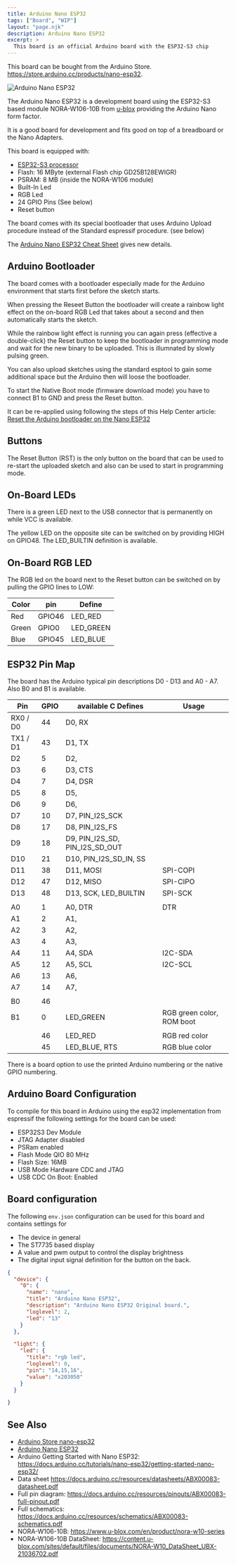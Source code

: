 ```yaml
---
title: Arduino Nano ESP32
tags: ["Board", "WIP"]
layout: "page.njk"
description: Arduino Nano ESP32
excerpt: >
  This board is an official Arduino board with the ESP32-S3 chip
---
```


This board can be bought from the Arduino Store. <https://store.arduino.cc/products/nano-esp32>.

![Arduino Nano ESP32](arduino-nano-esp32.jpg)

The Arduino Nano ESP32 is a development board using the ESP32-S3 based module NORA-W106-10B from
[u-blox](https://www.u-blox.com/) providing the Arduino Nano form factor.

It is a good board for development and fits good on top of a breadboard or the Nano Adapters.

This board is equipped with:

* [ESP32-S3 processor](/boards/esp32s3/index.md)
* Flash: 16 MByte (external Flash chip GD25B128EWIGR)
* PSRAM: 8 MB (inside the NORA-W106 module)
* Built-In Led
* RGB Led
* 24 GPIO Pins (See below)
* Reset button

The board comes with its special bootloader that uses Arduino Upload procedure instead of the Standard espressif procedure. (see below)

The [Arduino Nano ESP32 Cheat Sheet](https://docs.arduino.cc/tutorials/nano-esp32/cheat-sheet/) gives new details.


## Arduino Bootloader

The board comes with a bootloader especially made for the Arduino environment that starts first before the sketch
starts.

When pressing the Reseet Button the bootloader will create a rainbow light effect on the on-board RGB Led that takes
about a second and then automatically starts the sketch.

While the rainbow light effect is running you can again press (effective a double-click) the Reset button to keep the
bootloader in programming mode and wait for the new binary to be uploaded.  This is illumnated by slowly pulsing green.

You can also upload sketches using the standard esptool to gain some additional space but the Arduino then will loose
the bootloader.

To start the Native Boot mode (firmware download mode) you have to connect B1 to GND and press the Reset button.

It can be re-applied using following the steps of this Help Center article:
[Reset the Arduino bootloader on the Nano ESP32](https://support.arduino.cc/hc/en-us/articles/9810414060188-Reset-the-Arduino-bootloader-on-the-Nano-ESP32)


## Buttons

The Reset Button (RST) is the only button on the board that can be used to re-start the uploaded sketch and also can be
used to start in programming mode.


## On-Board LEDs

There is a green LED next to the USB connector that is permanently on while VCC is available.

The yellow LED on the opposite site can be switched on by providing HIGH on GPIO48.  The LED_BUILTIN definition is
available.


## On-Board RGB LED

The RGB led on the board next to the Reset button can be switched on by pulling the GPIO lines to LOW:

| Color | pin    | Define    |
| ----- | ------ | --------- |
| Red   | GPIO46 | LED_RED   |
| Green | GPIO0  | LED_GREEN |
| Blue  | GPIO45 | LED_BLUE  |


## ESP32 Pin Map

The board has the Arduino typical pin descriptions D0 - D13 and A0 - A7. Also B0 and B1 is available.

| Pin      | GPIO | available C Defines            | Usage                     |
| -------- | ---- | ------------------------------ | ------------------------- |
| RX0 / D0 | 44   | D0, RX                         |                           |
| TX1 / D1 | 43   | D1, TX                         |                           |
| D2       | 5    | D2,                            |                           |
| D3       | 6    | D3, CTS                        |                           |
| D4       | 7    | D4, DSR                        |                           |
| D5       | 8    | D5,                            |                           |
| D6       | 9    | D6,                            |                           |
| D7       | 10   | D7, PIN_I2S_SCK                |                           |
| D8       | 17   | D8, PIN_I2S_FS                 |                           |
| D9       | 18   | D9, PIN_I2S_SD, PIN_I2S_SD_OUT |                           |
| D10      | 21   | D10, PIN_I2S_SD_IN, SS         |                           |
| D11      | 38   | D11, MOSI                      | SPI-COPI                  |
| D12      | 47   | D12, MISO                      | SPI-CIPO                  |
| D13      | 48   | D13, SCK, LED_BUILTIN          | SPI-SCK                   |
|          |      |                                |                           |
| A0       | 1    | A0, DTR                        | DTR                       |
| A1       | 2    | A1,                            |                           |
| A2       | 3    | A2,                            |                           |
| A3       | 4    | A3,                            |                           |
| A4       | 11   | A4, SDA                        | I2C-SDA                   |
| A5       | 12   | A5, SCL                        | I2C-SCL                   |
| A6       | 13   | A6,                            |                           |
| A7       | 14   | A7,                            |                           |
|          |      |                                |                           |
| B0       | 46   |                                |                           |
| B1       | 0    | LED_GREEN                      | RGB green color, ROM boot |
|          |      |                                |                           |
|          | 46   | LED_RED                        | RGB red color             |
|          | 45   | LED_BLUE, RTS                  | RGB blue color            |

There is a board option to use the printed Arduino numbering or the native GPIO numbering.


## Arduino Board Configuration

To compile for this board in Arduino using the esp32 implementation from espressif the following settings for the board can be used:

* ESP32S3 Dev Module
* JTAG Adapter disabled
* PSRam enabled
* Flash Mode QIO 80 MHz
* Flash Size: 16MB
* USB Mode Hardware CDC and JTAG
* USB CDC On Boot: Enabled


## Board configuration

The following `env.json` configuration can be used for this board and contains settings for

* The device in general
* The ST7735 based display
* A value and pwm output to control the display brightness
* The digital input signal definition for the button on the back.

<!-- <http://dongle-s3/env.json> -->


``` json
{
  "device": {
    "0": {
      "name": "nano",
      "title": "Arduino Nano ESP32",
      "description": "Arduino Nano ESP32 Original board.",
      "loglevel": 2,
      "led": "13"
    }
  },

  "light": {
    "led": {
      "title": "rgb led",
      "loglevel": 0,
      "pin": "14,15,16",
      "value": "x203050"
    }
  }

}
```


## See Also


* [Arduino Store nano-esp32](https://store.arduino.cc/products/nano-esp32)
* [Arduino Nano ESP32](https://docs.arduino.cc/hardware/nano-esp32/)
* Arduino Getting Started with Nano ESP32: <https://docs.arduino.cc/tutorials/nano-esp32/getting-started-nano-esp32/>
* Data sheet <https://docs.arduino.cc/resources/datasheets/ABX00083-datasheet.pdf>
* Full pin diagram: <https://docs.arduino.cc/resources/pinouts/ABX00083-full-pinout.pdf>
* Full schematics: <https://docs.arduino.cc/resources/schematics/ABX00083-schematics.pdf>
* NORA-W106-10B: <https://www.u-blox.com/en/product/nora-w10-series>
* NORA-W106-10B DataSheet: <https://content.u-blox.com/sites/default/files/documents/NORA-W10_DataSheet_UBX-21036702.pdf>

